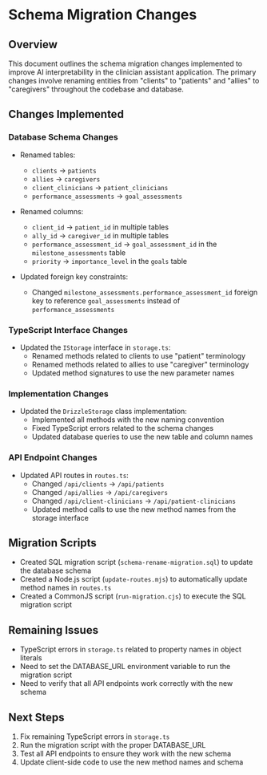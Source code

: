 # Schema Migration Changes

## Overview

This document outlines the schema migration changes implemented to improve AI interpretability in the clinician assistant application. The primary changes involve renaming entities from "clients" to "patients" and "allies" to "caregivers" throughout the codebase and database.

## Changes Implemented

### Database Schema Changes

- Renamed tables:
  - `clients` → `patients`
  - `allies` → `caregivers`
  - `client_clinicians` → `patient_clinicians`
  - `performance_assessments` → `goal_assessments`

- Renamed columns:
  - `client_id` → `patient_id` in multiple tables
  - `ally_id` → `caregiver_id` in multiple tables
  - `performance_assessment_id` → `goal_assessment_id` in the `milestone_assessments` table
  - `priority` → `importance_level` in the `goals` table

- Updated foreign key constraints:
  - Changed `milestone_assessments.performance_assessment_id` foreign key to reference `goal_assessments` instead of `performance_assessments`

### TypeScript Interface Changes

- Updated the `IStorage` interface in `storage.ts`:
  - Renamed methods related to clients to use "patient" terminology
  - Renamed methods related to allies to use "caregiver" terminology
  - Updated method signatures to use the new parameter names

### Implementation Changes

- Updated the `DrizzleStorage` class implementation:
  - Implemented all methods with the new naming convention
  - Fixed TypeScript errors related to the schema changes
  - Updated database queries to use the new table and column names

### API Endpoint Changes

- Updated API routes in `routes.ts`:
  - Changed `/api/clients` → `/api/patients`
  - Changed `/api/allies` → `/api/caregivers`
  - Changed `/api/client-clinicians` → `/api/patient-clinicians`
  - Updated method calls to use the new method names from the storage interface

## Migration Scripts

- Created SQL migration script (`schema-rename-migration.sql`) to update the database schema
- Created a Node.js script (`update-routes.mjs`) to automatically update method names in `routes.ts`
- Created a CommonJS script (`run-migration.cjs`) to execute the SQL migration script

## Remaining Issues

- TypeScript errors in `storage.ts` related to property names in object literals
- Need to set the DATABASE_URL environment variable to run the migration script
- Need to verify that all API endpoints work correctly with the new schema

## Next Steps

1. Fix remaining TypeScript errors in `storage.ts`
2. Run the migration script with the proper DATABASE_URL
3. Test all API endpoints to ensure they work with the new schema
4. Update client-side code to use the new method names and schema
